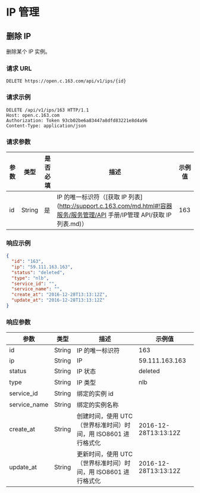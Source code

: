 # IP 管理

## 删除 IP

删除某个 IP 实例。

### 请求 URL

`DELETE https://open.c.163.com/api/v1/ips/{id}`


### 请求示例

```http
DELETE /api/v1/ips/163 HTTP/1.1
Host: open.c.163.com
Authorization: Token 93cb02be6a83447a8dfd83221e8d4a96
Content-Type: application/json
```

### 请求参数

| 参数 |  类型  | 是否必填 |                       描述                       | 示例值 |
|------|--------|----------|--------------------------------------------------|--------|
| id   | String | 是       | IP 的唯一标识符（[获取 IP 列表](http://support.c.163.com/md.html#!容器服务/服务管理/API 手册/IP管理 API/获取 IP 列表.md)） |    163 |


### 响应示例

```json
{
  "id": "163",
  "ip": "59.111.163.163",
  "status": "deleted",
  "type": "nlb",
  "service_id": "",
  "service_name": "",
  "create_at": "2016-12-28T13:13:12Z",
  "update_at": "2016-12-28T13:13:12Z"
}
```

### 响应参数

|     参数     |  类型  |                              描述                             |        示例值        |
|--------------|--------|---------------------------------------------------------------|----------------------|
| id           | String | IP 的唯一标识符                                               | 163                  |
| ip           | String | IP                                                            | 59.111.163.163       |
| status       | String | IP 状态                                                       | deleted              |
| type         | String | IP 类型                                                       | nlb                  |
| service_id   | String | 绑定的实例 id                                                 |                      |
| service_name | String | 绑定的实例名称                                                |                      |
| create_at    | String | 创建时间，使用 UTC（世界标准时间）时间，用 ISO8601 进行格式化 | 2016-12-28T13:13:12Z |
| update_at    | String | 更新时间，使用 UTC（世界标准时间）时间，用 ISO8601 进行格式化 | 2016-12-28T13:13:12Z |
